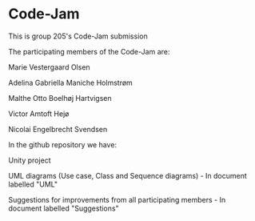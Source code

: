 # Code-Jam
This is group 205's Code-Jam submission

The participating members of the Code-Jam are:

Marie Vestergaard Olsen

Adelina Gabriella Maniche Holmstrøm

Malthe Otto Boelhøj Hartvigsen

Victor Amtoft Hejø

Nicolai Engelbrecht Svendsen

In the github repository we have:

Unity project

UML diagrams (Use case, Class and Sequence diagrams) - In document labelled "UML"

Suggestions for improvements from all participating members - In document labelled "Suggestions"
